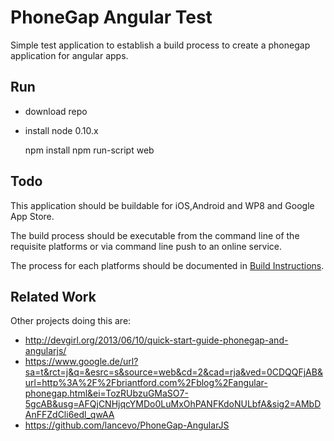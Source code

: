 PhoneGap Angular Test
=====================

Simple test application to establish a build process to create a phonegap application for angular apps.

Run
---

- download repo
- install node 0.10.x

    npm install
    npm run-script web

Todo
----

This application should be buildable for iOS,Android and WP8 and Google App Store. 

The build process should be executable from the command line of the
requisite platforms or via command line push to an online service. 

The process for each platforms should be documented in [Build Instructions](BUILD.md).


Related Work
------------

Other projects doing this are:

- http://devgirl.org/2013/06/10/quick-start-guide-phonegap-and-angularjs/
- https://www.google.de/url?sa=t&rct=j&q=&esrc=s&source=web&cd=2&cad=rja&ved=0CDQQFjAB&url=http%3A%2F%2Fbriantford.com%2Fblog%2Fangular-phonegap.html&ei=TozRUbzuGMaSO7-5gcAB&usg=AFQjCNHjqcYMDo0LuMxOhPANFKdoNULbfA&sig2=AMbDAnFFZdCli6edl_qwAA
- https://github.com/lancevo/PhoneGap-AngularJS

